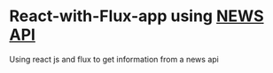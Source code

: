 # React-with-Flux-app using [NEWS API](https://newsapi.org/)
Using react js and flux to get information from a news api
